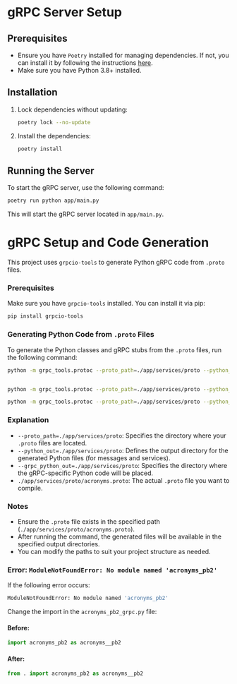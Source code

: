 
# gRPC Server Setup

## Prerequisites

- Ensure you have `Poetry` installed for managing dependencies. If not, you can install it by following the instructions [here](https://python-poetry.org/docs/#installation).
- Make sure you have Python 3.8+ installed.

## Installation


1. Lock dependencies without updating:

   ```bash
   poetry lock --no-update
   ```

2. Install the dependencies:

   ```bash
   poetry install
   ```

## Running the Server

To start the gRPC server, use the following command:

```bash
poetry run python app/main.py
```

This will start the gRPC server located in `app/main.py`.


# gRPC Setup and Code Generation

This project uses `grpcio-tools` to generate Python gRPC code from `.proto` files.

### Prerequisites

Make sure you have `grpcio-tools` installed. You can install it via pip:

```bash
pip install grpcio-tools
```

### Generating Python Code from `.proto` Files

To generate the Python classes and gRPC stubs from the `.proto` files, run the following command:

```bash
python -m grpc_tools.protoc --proto_path=./app/services/proto --python_out=./app/services/proto --grpc_python_out=./app/services/proto ./app/services/proto/acronyms.proto


python -m grpc_tools.protoc --proto_path=./app/services/proto --python_out=./app/services/proto --grpc_python_out=./app/services/proto ./app/services/proto/acronyms.proto

python -m grpc_tools.protoc --proto_path=./app/services/proto --python_out=./app/services/proto --grpc_python_out=./app/services/proto --proto_path=./app/services/proto ./app/services/proto/*.proto

```

### Explanation

- `--proto_path=./app/services/proto`: Specifies the directory where your `.proto` files are located.
- `--python_out=./app/services/proto`: Defines the output directory for the generated Python files (for messages and services).
- `--grpc_python_out=./app/services/proto`: Specifies the directory where the gRPC-specific Python code will be placed.
- `./app/services/proto/acronyms.proto`: The actual `.proto` file you want to compile.

### Notes

- Ensure the `.proto` file exists in the specified path (`./app/services/proto/acronyms.proto`).
- After running the command, the generated files will be available in the specified output directories.
- You can modify the paths to suit your project structure as needed.


### Error: `ModuleNotFoundError: No module named 'acronyms_pb2'`

If the following error occurs:
```bash
ModuleNotFoundError: No module named 'acronyms_pb2'
```

Change the import in the `acronyms_pb2_grpc.py` file:

#### Before:
```python
import acronyms_pb2 as acronyms__pb2
```

#### After:
```python
from . import acronyms_pb2 as acronyms__pb2
```

